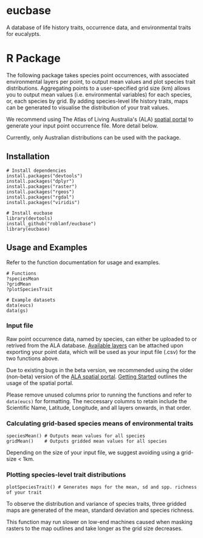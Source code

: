 # eucbase

A database of life history traits, occurrence data, and environmental traits for eucalypts.

# R Package
The following package takes species point occurrences, with associated environmental layers per point, to output mean values and plot species trait distributions. Aggregating points to a user-specified grid size (km) allows you to output mean values (i.e. environmental variables) for each species, or, each species by grid. By adding species-level life history traits, maps can be generated to visualise the distribution of your trait values.

We recommend using The Atlas of Living Australia's (ALA) [spatial portal](https://spatial.ala.org.au/) to generate your input point occurrence file. More detail below.

Currently, only Australian distributions can be used with the package. 

## Installation

```
# Install dependencies 
install.packages("devtools")
install.packages("dplyr")
install.packages("raster")
install.packages("rgeos")
install.packages("rgdal")
install.packages("viridis")

# Install eucbase
library(devtools)
install_github("roblanf/eucbase")
library(eucbase)
```

## Usage and Examples

Refer to the function documentation for usage and examples.
``` 
# Functions
?speciesMean
?gridMean
?plotSpeciesTrait

# Example datasets
data(eucs)
data(gs)
```

### Input file

Raw point occurrence data, named by species, can either be uploaded to or retrived from the ALA database. [Available layers](https://spatial.ala.org.au/layers) can be attached upon exporting your point data, which will be used as your input file (.csv) for the two functions above.

Due to existing bugs in the beta version, we recommended using the older (non-beta) version of the [ALA spatial portal](https://spatial.ala.org.au/). [Getting Started](https://support.ala.org.au/support/solutions/articles/6000208463-getting-started) outlines the usage of the spatial portal.

Please remove unused columns prior to running the functions and refer to `data(eucs)` for formatting. The neccessary columns to retain include the Scientific Name, Latitude, Longitude, and all layers onwards, in that order.

### Calculating grid-based species means of environmental traits
``` 
speciesMean() # Outputs mean values for all species
gridMean()    # Outputs gridded mean values for all species
```
Depending on the size of your input file, we suggest avoiding using a grid-size < 1km.

### Plotting species-level trait distributions

```
plotSpeciesTrait() # Generates maps for the mean, sd and spp. richness of your trait
```

To observe the distribution and variance of species traits, three gridded maps are generated of the mean, standard deviation and species richness.

This function may run slower on low-end machines caused when masking rasters to the map outlines and take longer as the grid size decreases.
